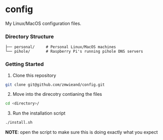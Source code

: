 # config
My Linux/MacOS configuration files.

### Directory Structure
```
├── personal/     # Personal Linux/MacOS machines
└── pihole/       # Raspberry Pi's running pihole DNS servers
```

### Getting Started
1. Clone this repository
```bash
git clone git@github.com/zmwieand/config.git
```

2. Move into the direcotry contianing the files
```bash
cd <directory>/
```

3. Run the installation script
```bash
./install.sh
```
**NOTE**: open the script to make sure this is doing exactly what you expect
